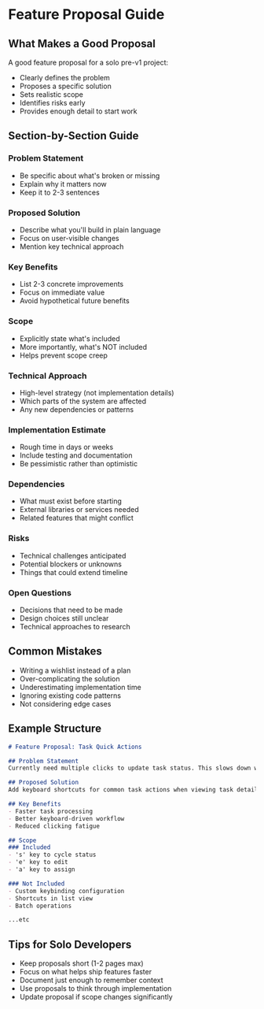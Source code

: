# Feature Proposal Guide

## What Makes a Good Proposal
A good feature proposal for a solo pre-v1 project:
- Clearly defines the problem
- Proposes a specific solution
- Sets realistic scope
- Identifies risks early
- Provides enough detail to start work

## Section-by-Section Guide

### Problem Statement
- Be specific about what's broken or missing
- Explain why it matters now
- Keep it to 2-3 sentences

### Proposed Solution
- Describe what you'll build in plain language
- Focus on user-visible changes
- Mention key technical approach

### Key Benefits
- List 2-3 concrete improvements
- Focus on immediate value
- Avoid hypothetical future benefits

### Scope
- Explicitly state what's included
- More importantly, what's NOT included
- Helps prevent scope creep

### Technical Approach
- High-level strategy (not implementation details)
- Which parts of the system are affected
- Any new dependencies or patterns

### Implementation Estimate
- Rough time in days or weeks
- Include testing and documentation
- Be pessimistic rather than optimistic

### Dependencies
- What must exist before starting
- External libraries or services needed
- Related features that might conflict

### Risks
- Technical challenges anticipated
- Potential blockers or unknowns
- Things that could extend timeline

### Open Questions
- Decisions that need to be made
- Design choices still unclear
- Technical approaches to research

## Common Mistakes
- Writing a wishlist instead of a plan
- Over-complicating the solution
- Underestimating implementation time
- Ignoring existing code patterns
- Not considering edge cases

## Example Structure
```markdown
# Feature Proposal: Task Quick Actions

## Problem Statement
Currently need multiple clicks to update task status. This slows down workflow when processing many tasks.

## Proposed Solution
Add keyboard shortcuts for common task actions when viewing task details.

## Key Benefits
- Faster task processing
- Better keyboard-driven workflow
- Reduced clicking fatigue

## Scope
### Included
- 's' key to cycle status
- 'e' key to edit
- 'a' key to assign

### Not Included
- Custom keybinding configuration
- Shortcuts in list view
- Batch operations

...etc
```

## Tips for Solo Developers
- Keep proposals short (1-2 pages max)
- Focus on what helps ship features faster
- Document just enough to remember context
- Use proposals to think through implementation
- Update proposal if scope changes significantly